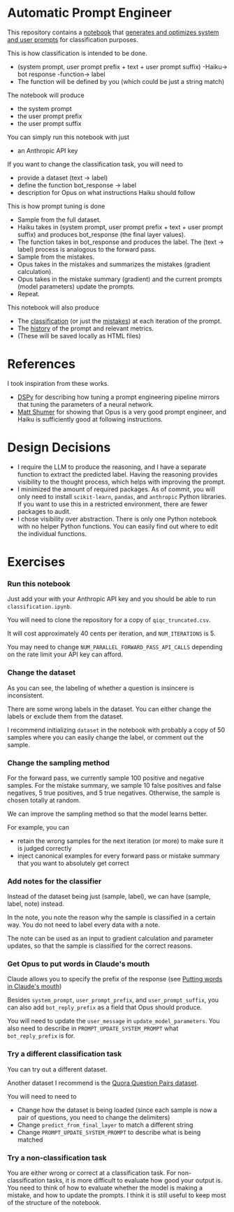 # Automatic Prompt Engineer

This repository contains a [notebook](https://nbviewer.org/github/tonghuikang/automatic-prompt-engineer/blob/master/classification.ipynb) that [generates and optimizes system and user prompts](https://tonghuikang.github.io/automatic-prompt-engineer/html_output/prompt-history-classification.html) for classification purposes.

This is how classification is intended to be done.
- (system prompt, user prompt prefix + text + user prompt suffix) -Haiku-> bot response -function-> label
- The function will be defined by you (which could be just a string match)

The notebook will produce
- the system prompt
- the user prompt prefix
- the user prompt suffix

You can simply run this notebook with just
- an Anthropic API key

If you want to change the classification task, you will need to
- provide a dataset (text -> label)
- define the function bot_response -> label
- description for Opus on what instructions Haiku should follow

This is how prompt tuning is done
- Sample from the full dataset.
- Haiku takes in (system prompt, user prompt prefix + text + user prompt suffix) and produces bot_response (the final layer values).
- The function takes in bot_response and produces the label. The (text -> label) process is analogous to the forward pass.
- Sample from the mistakes.
- Opus takes in the mistakes and summarizes the mistakes (gradient calculation).
- Opus takes in the mistake summary (gradient) and the current prompts (model parameters) update the prompts.
- Repeat.

This notebook will also produce
- The [classification](https://tonghuikang.github.io/automatic-prompt-engineer/html_output/iteration-classification-002.html) (or just the [mistakes](https://tonghuikang.github.io/automatic-prompt-engineer/html_output/iteration-classification-002-diff.html)) at each iteration of the prompt.
- The [history](https://tonghuikang.github.io/automatic-prompt-engineer/html_output/prompt-history-classification.html) of the prompt and relevant metrics.
- (These will be saved locally as HTML files)


# References

I took inspiration from these works.

- [DSPy](https://dspy-docs.vercel.app/docs/building-blocks/solving_your_task) for describing how tuning a prompt engineering pipeline mirrors that tuning the parameters of a neural network.
- [Matt Shumer](https://twitter.com/mattshumer_/status/1770942240191373770) for showing that Opus is a very good prompt engineer, and Haiku is sufficiently good at following instructions.


# Design Decisions

- I require the LLM to produce the reasoning, and I have a separate function to extract the predicted label.
  Having the reasoning provides visibility to the thought process, which helps with improving the prompt.
- I minimized the amount of required packages.
  As of commit, you will only need to install `scikit-learn`, `pandas`, and `anthropic` Python libraries.
  If you want to use this in a restricted environment, there are fewer packages to audit.
- I chose visibility over abstraction.
  There is only one Python notebook with no helper Python functions.
  You can easily find out where to edit the individual functions.


# Exercises

### Run this notebook

Just add your with your Anthropic API key and you should be able to run `classification.ipynb`.

You will need to clone the repository for a copy of `qiqc_truncated.csv`.

It will cost approximately 40 cents per iteration, and `NUM_ITERATIONS` is 5.

You may need to change `NUM_PARALLEL_FORWARD_PASS_API_CALLS` depending on the rate limit your API key can afford.


### Change the dataset

As you can see, the labeling of whether a question is insincere is inconsistent.

There are some wrong labels in the dataset. You can either change the labels or exclude them from the dataset.

I recommend initializing `dataset` in the notebook with probably a copy of 50 samples where you can easily change the label, or comment out the sample.


### Change the sampling method

For the forward pass, we currently sample 100 positive and negative samples.
For the mistake summary, we sample 10 false positives and false negatives, 5 true positives, and 5 true negatives.
Otherwise, the sample is chosen totally at random.

We can improve the sampling method so that the model learns better.

For example, you can
- retain the wrong samples for the next iteration (or more) to make sure it is judged correctly
- inject canonical examples for every forward pass or mistake summary that you want to absolutely get correct


### Add notes for the classifier

Instead of the dataset being just (sample, label), we can have (sample, label, note) instead.

In the note, you note the reason why the sample is classified in a certain way.
You do not need to label every data with a note.

The note can be used as an input to gradient calculation and parameter updates, so that the sample is classified for the correct reasons.


### Get Opus to put words in Claude's mouth

Claude allows you to specify the prefix of the response (see [Putting words in Claude's mouth](https://docs.anthropic.com/claude/reference/messages-examples#putting-words-in-claudes-mouth))

Besides `system_prompt`, `user_prompt_prefix`, and `user_prompt_suffix`, you can also add `bot_reply_prefix` as a field that Opus should produce.

You will need to update the `user_message` in `update_model_parameters`.
You also need to describe in `PROMPT_UPDATE_SYSTEM_PROMPT` what `bot_reply_prefix` is for.


### Try a different classification task

You can try out a different dataset.

Another dataset I recommend is the [Quora Question Pairs dataset](https://www.kaggle.com/c/quora-question-pairs/data).

You will need to need to
- Change how the dataset is being loaded (since each sample is now a pair of questions, you need to change the delimiters)
- Change `predict_from_final_layer` to match a different string
- Change `PROMPT_UPDATE_SYSTEM_PROMPT` to describe what is being matched


### Try a non-classification task

You are either wrong or correct at a classification task.
For non-classification tasks, it is more difficult to evaluate how good your output is.
You need to think of how to evaluate whether the model is making a mistake, and how to update the prompts.
I think it is still useful to keep most of the structure of the notebook.
